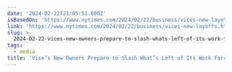 ```yaml
---
date: '2024-02-22T21:05:51.000Z'
isBasedOn: 'https://www.nytimes.com/2024/02/22/business/vices-new-layoffs.html'
link: 'https://www.nytimes.com/2024/02/22/business/vices-new-layoffs.html'
slug: >-
  2024-02-22-vices-new-owners-prepare-to-slash-whats-left-of-its-work-force-the-new
tags:
  - media
title: 'Vice’s New Owners Prepare to Slash What’s Left of Its Work Force - The New '
---
```


